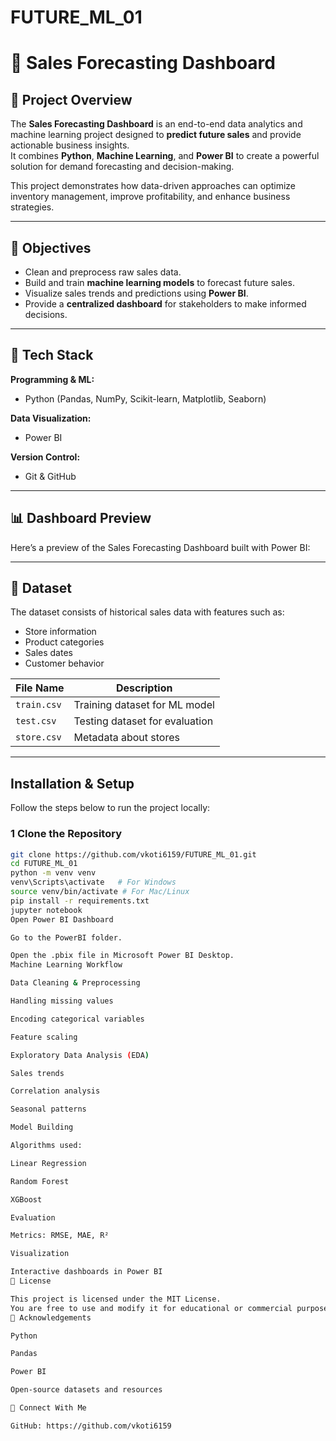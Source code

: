 # FUTURE_ML_01
# 🛒 Sales Forecasting Dashboard

## 📌 Project Overview
The **Sales Forecasting Dashboard** is an end-to-end data analytics and machine learning project designed to **predict future sales** and provide actionable business insights.  
It combines **Python**, **Machine Learning**, and **Power BI** to create a powerful solution for demand forecasting and decision-making.

This project demonstrates how data-driven approaches can optimize inventory management, improve profitability, and enhance business strategies.

---

## 🎯 Objectives
- Clean and preprocess raw sales data.
- Build and train **machine learning models** to forecast future sales.
- Visualize sales trends and predictions using **Power BI**.
- Provide a **centralized dashboard** for stakeholders to make informed decisions.

---


## 🚀 Tech Stack
**Programming & ML:**
- Python (Pandas, NumPy, Scikit-learn, Matplotlib, Seaborn)

**Data Visualization:**
- Power BI

**Version Control:**
- Git & GitHub

---

## 📊 Dashboard Preview



Here’s a preview of the Sales Forecasting Dashboard built with Power BI:


---

## 📂 Dataset
The dataset consists of historical sales data with features such as:
- Store information
- Product categories
- Sales dates
- Customer behavior

| File Name     | Description                   |
|---------------|-------------------------------|
| `train.csv`   | Training dataset for ML model |
| `test.csv`    | Testing dataset for evaluation|
| `store.csv`   | Metadata about stores         |

---

##  Installation & Setup
Follow the steps below to run the project locally:

### **1️ Clone the Repository**
```bash
git clone https://github.com/vkoti6159/FUTURE_ML_01.git
cd FUTURE_ML_01
python -m venv venv
venv\Scripts\activate   # For Windows
source venv/bin/activate # For Mac/Linux
pip install -r requirements.txt
jupyter notebook
Open Power BI Dashboard

Go to the PowerBI folder.

Open the .pbix file in Microsoft Power BI Desktop.
Machine Learning Workflow

Data Cleaning & Preprocessing

Handling missing values

Encoding categorical variables

Feature scaling

Exploratory Data Analysis (EDA)

Sales trends

Correlation analysis

Seasonal patterns

Model Building

Algorithms used:

Linear Regression

Random Forest

XGBoost

Evaluation

Metrics: RMSE, MAE, R²

Visualization

Interactive dashboards in Power BI
📜 License

This project is licensed under the MIT License.
You are free to use and modify it for educational or commercial purposes with proper attribution.
🙌 Acknowledgements

Python

Pandas

Power BI

Open-source datasets and resources

🌟 Connect With Me

GitHub: https://github.com/vkoti6159

